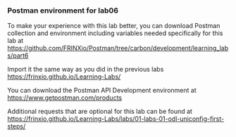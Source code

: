 ### Postman environment for lab06

To make your experience with this lab better, you can download Postman collection and environment including variables needed specifically for this lab at  <https://github.com/FRINXio/Postman/tree/carbon/development/learning_labs/part6>

Import it the same way as you did in the previous labs <https://frinxio.github.io/Learning-Labs/>

You can download the Postman API Development environment at <https://www.getpostman.com/products>

Additional requests that are optional for this lab can be found at <https://frinxio.github.io/Learning-Labs/labs/01-labs-01-odl-uniconfig-first-steps/>